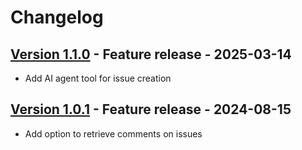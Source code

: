 # Changelog

## [Version 1.1.0](https://github.com/dataiku/dss-plugin-jira/releases/tag/v1.1.0) - Feature release - 2025-03-14

- Add AI agent tool for issue creation

## [Version 1.0.1](https://github.com/dataiku/dss-plugin-jira/releases/tag/v1.0.1) - Feature release - 2024-08-15

- Add option to retrieve comments on issues
